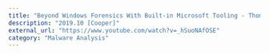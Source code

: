 ```yaml
---
title: "Beyond Windows Forensics With Built-in Microsoft Tooling - Thomas Fischer"
description: "2019.10 [Cooper]"
external_url: "https://www.youtube.com/watch?v=_hSuoNAfOSE"
category: "Malware Analysis"
---
```

